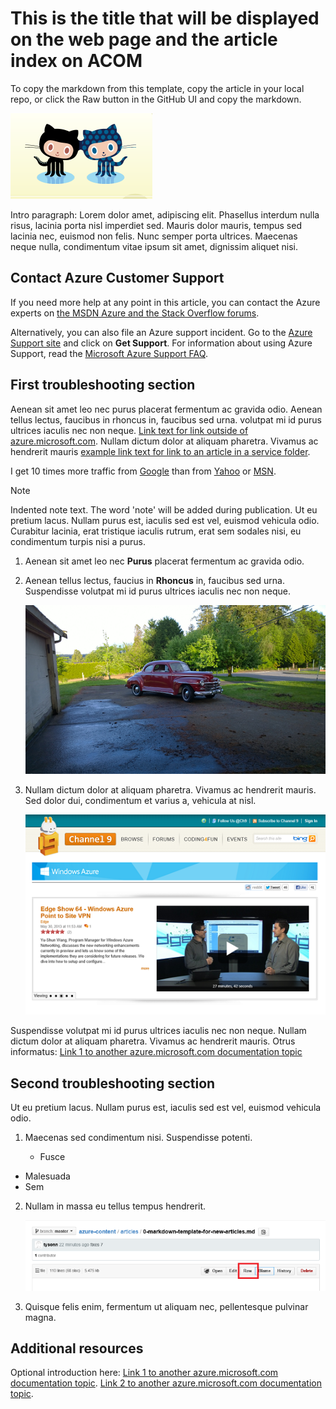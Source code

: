 <properties
   pageTitle="Page title that displays in the browser tab and search results"
   description="Article description that will be displayed on landing pages and in most search results"
   services="service-name"
   documentationCenter="dev-center-name"
   authors="GitHub-alias-of-only-one-author"
   manager="manager-alias"
   editor=""
   tags="top-support-issue,comma-separates-additional-tags-if-required"/>

<tags
   ms.service="required"
   ms.devlang="may be required"
   ms.topic="article"
   ms.tgt_pltfrm="may be required"
   ms.workload="required"
   ms.date="mm/dd/yyyy"
   ms.author="Your MSFT alias or your full email address;semicolon separates two or more"/>

# This is the title that will be displayed on the web page and the article index on ACOM
To copy the markdown from this template, copy the article in your local repo, or click the Raw button in the GitHub UI and copy the markdown.

  ![Alt text; do not leave blank. Describe image.][1]

Intro paragraph: Lorem dolor amet, adipiscing elit. Phasellus interdum nulla risus, lacinia porta nisl imperdiet sed. Mauris dolor mauris, tempus sed lacinia nec, euismod non felis. Nunc semper porta ultrices. Maecenas neque nulla, condimentum vitae ipsum sit amet, dignissim aliquet nisi.

## Contact Azure Customer Support
If you need more help at any point in this article, you can contact the Azure experts on [the MSDN Azure and the Stack Overflow forums](http://azure.microsoft.com/support/forums/).

Alternatively, you can also file an Azure support incident. Go to the [Azure Support site](http://azure.microsoft.com/support/options/) and click on **Get Support**. For information about using Azure Support, read the [Microsoft Azure Support FAQ](http://azure.microsoft.com/support/faq/).

## First troubleshooting section
Aenean sit amet leo nec purus placerat fermentum ac gravida odio. Aenean tellus lectus, faucibus in rhoncus in, faucibus sed urna.  volutpat mi id purus ultrices iaculis nec non neque. [Link text for link outside of azure.microsoft.com](http://weblogs.asp.net/scottgu). Nullam dictum dolor at aliquam pharetra. Vivamus ac hendrerit mauris [example link text for link to an article in a service folder](../articles/expressroute/expressroute-bandwidth-upgrade.md).

I get 10 times more traffic from [Google](http://google.com/) than from [Yahoo](http://search.yahoo.com/) or [MSN](http://search.msn.com/).

> [!NOTE]
> Indented note text.  The word 'note' will be added during publication. Ut eu pretium lacus. Nullam purus est, iaculis sed est vel, euismod vehicula odio. Curabitur lacinia, erat tristique iaculis rutrum, erat sem sodales nisi, eu condimentum turpis nisi a purus.
> 
> 
1. Aenean sit amet leo nec **Purus** placerat fermentum ac gravida odio.

2. Aenean tellus lectus, faucius in **Rhoncus** in, faucibus sed urna. Suspendisse volutpat mi id purus ultrices iaculis nec non neque.

      ![Alt text; do not leave blank. Collector car in racing red.][2]

3. Nullam dictum dolor at aliquam pharetra. Vivamus ac hendrerit mauris. Sed dolor dui, condimentum et varius a, vehicula at nisl.

      ![Alt text; do not leave blank][3]


Suspendisse volutpat mi id purus ultrices iaculis nec non neque. Nullam dictum dolor at aliquam pharetra. Vivamus ac hendrerit mauris. Otrus informatus: [Link 1 to another azure.microsoft.com documentation topic](virtual-machines-windows-tutorial.md)

## Second troubleshooting section
Ut eu pretium lacus. Nullam purus est, iaculis sed est vel, euismod vehicula odio.

1. Maecenas sed condimentum nisi. Suspendisse potenti.

   * Fusce
* Malesuada
* Sem

2. Nullam in massa eu tellus tempus hendrerit.

      ![Alt text; do not leave blank. Example of a Channel 9 video.][4]

3. Quisque felis enim, fermentum ut aliquam nec, pellentesque pulvinar magna.


<!-- Add more such troubleshooting sections as needed -->

<!-- Add links to additional resources at the end -->

## Additional resources
Optional introduction here:
[Link 1 to another azure.microsoft.com documentation topic](storage-whatis-account.md).
[Link 2 to another azure.microsoft.com documentation topic](dotnet-sdk.md).

<!-- The following sections will not appear in the content -->
<!--Image references-->

[1]: ./media/markdown-template-for-new-articles/octocats.png
[2]: ./media/markdown-template-for-new-articles/pretty49.png
[3]: ./media/markdown-template-for-new-articles/channel-9.png
[4]: ./media/markdown-template-for-new-articles/copytemplate.png

<!--Reference style links - using these makes the source content way more readable than using inline links-->

[gog]: http://google.com/        
[yah]: http://search.yahoo.com/  
[msn]: http://search.msn.com/    
